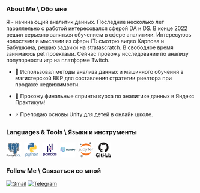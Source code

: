 ### About Me \ Обо мне
Я  - начинающий аналитик данных. 
Последние несколько лет параллельно с работой интересовался сферой DA и DS. В конце 2022 решил серьезно заняться обучением в сфере аналитики.
Интересуюсь новостями и мыслями из сферы IT: смотрю видео Карпова и Бабушкина, решаю задачки на stratascratch.
В свободное время занимаюсь pet проектами. Сейчас провожу исследование по анализу популярности игр на платформе Twitch.

- :telescope: Использовал методы анализа данных и машинного обучения в магистерской ВКР для составления стратегии риелтора при продаже недвижимости.

- :seedling: Прохожу финальные спринты курса по аналитике данных в Яндекс Практикум!

- :zap: Преподаю основы Unity для детей в онлайн школе.


### Languages & Tools \ Языки и инструменты
<div>
  <img src="https://github.com/devicons/devicon/blob/master/icons/postgresql/postgresql-original-wordmark.svg" title="postgresql" alt="postgresql" width="40" height="40"/>&nbsp
  <img src="https://github.com/devicons/devicon/blob/master/icons/python/python-original-wordmark.svg" title="python" alt="python" width="40" height="40"/>&nbsp
  <img src="https://github.com/devicons/devicon/blob/master/icons/pandas/pandas-original-wordmark.svg" title="pandas" alt="pandas" width="40" height="40"/>&nbsp
  <img src="https://github.com/devicons/devicon/blob/master/icons/numpy/numpy-original-wordmark.svg" title="numpy" alt="numpy" width="40" height="40"/>&nbsp
  <img src="https://github.com/devicons/devicon/blob/master/icons/jupyter/jupyter-original-wordmark.svg" title="jupyter" alt="jupyter" width="40" height="40"/>&nbsp
  <img src="https://github.com/devicons/devicon/blob/master/icons/github/github-original-wordmark.svg" title="github" alt="github" width="40" height="40"/>&nbsp
</div>

### Follow Me \ Связаться со мной
[![Gmail](https://img.shields.io/badge/-mail-69b5cc?style=for-the-badge&logo=Gmail)](mailto:ruslanworkflow@gmail.com)
[![Telegram](https://img.shields.io/badge/-Telegram-69b5cc?style=for-the-badge&logo=Telegram)](https://t.me/ArhoneR)
